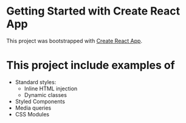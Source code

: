 # Getting Started with Create React App

This project was bootstrapped with [Create React App](https://github.com/facebook/create-react-app).

# This project include examples of
- Standard styles:
  - Inline HTML injection
  - Dynamic classes
- Styled Components
- Media queries
- CSS Modules
